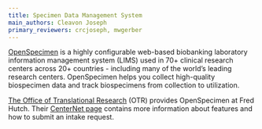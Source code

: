 ```yaml
---
title: Specimen Data Management System
main_authors: Cleavon Joseph
primary_reviewers: crcjoseph, mwgerber
---
```


[OpenSpecimen](https://www.openspecimen.org/) is a highly configurable web-based biobanking laboratory information management system (LIMS) used in 70+ clinical research centers across 20+ countries - including many of the world’s leading research centers. OpenSpecimen helps you collect high-quality biospecimen data and track biospecimens from collection to utilization. 

[The Office of Translational Research](https://centernet.fredhutch.org/u/otr.html) (OTR) provides OpenSpecimen at Fred Hutch. Their [CenterNet page](https://centernet.fredhutch.org/u/otr/specimen-management-tool.html) contains more information about features and how to submit an intake request.